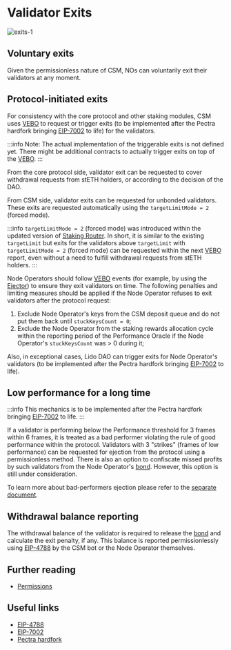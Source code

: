# Validator Exits
![exits-1](../../../static/img/csm/exits-1.png)

## Voluntary exits
Given the permissionless nature of CSM, NOs can voluntarily exit their validators at any moment.

## Protocol-initiated exits
For consistency with the core protocol and other staking modules, CSM uses [VEBO](/contracts/validators-exit-bus-oracle) to request or trigger exits (to be implemented after the Pectra hardfork bringing [EIP-7002](https://eips.ethereum.org/EIPS/eip-7002) to life) for the validators.

:::info
Note: The actual implementation of the triggerable exits is not defined yet. There might be additional contracts to actually trigger exits on top of the [VEBO](/contracts/validators-exit-bus-oracle).
:::

From the core protocol side, validator exit can be requested to cover withdrawal requests from stETH holders, or according to the decision of the DAO.

From CSM side, validator exits can be requested for unbonded validators. These exits are requested automatically using the `targetLimitMode = 2` (forced mode).

:::info
`targetLimitMode = 2` (forced mode) was introduced within the updated version of [Staking Router](https://hackmd.io/@lido/BJXRTxMRp#Forced-Exit-Requests1). In short, it is similar to the existing `targetLimit` but exits for the validators above `targetLimit` with `targetLimitMode = 2` (forced mode) can be requested within the next [VEBO](/contracts/validators-exit-bus-oracle) report, even without a need to fulfill withdrawal requests from stETH holders.
:::

Node Operators should follow [VEBO](/contracts/validators-exit-bus-oracle) events (for example, by using the [Ejector](https://github.com/lidofinance/validator-ejector)) to ensure they exit validators on time. The following penalties and limiting measures should be applied if the Node Operator refuses to exit validators after the protocol request:
1. Exclude Node Operator's keys from the CSM deposit queue and do not put them back until `stuckKeysCount = 0`;
2. Exclude the Node Operator from the staking rewards allocation cycle within the reporting period of the Performance Oracle if the Node Operator's `stuckKeysCount` was > 0 during it;

Also, in exceptional cases, Lido DAO can trigger exits for Node Operator's validators (to be implemented after the Pectra hardfork bringing [EIP-7002](https://eips.ethereum.org/EIPS/eip-7002) to life).

## Low performance for a long time

:::info
This mechanics is to be implemented after the Pectra hardfork bringing [EIP-7002](https://eips.ethereum.org/EIPS/eip-7002) to life.
:::

If a validator is performing below the Performance threshold for 3 frames within 6 frames, it is treated as a bad performer violating the rule of good performance within the protocol. Validators with 3 "strikes" (frames of low performance) can be requested for ejection from the protocol using a permissionless method. There is also an option to confiscate missed profits by such validators from the Node Operator's [bond](./join-csm#bond). However, this option is still under consideration.

To learn more about bad-performers ejection please refer to the [separate document](https://hackmd.io/@lido/Sy0nRd36a).

## Withdrawal balance reporting
The withdrawal balance of the validator is required to release the [bond](./join-csm#bond) and calculate the exit penalty, if any. This balance is reported permissionlessly using [EIP-4788](https://eips.ethereum.org/EIPS/eip-4788) by the CSM bot or the Node Operator themselves.

## Further reading

- [Permissions](/staking-modules/csm/permissions.md)

## Useful links

- [EIP-4788](https://eips.ethereum.org/EIPS/eip-4788)
- [EIP-7002](https://eips.ethereum.org/EIPS/eip-7002)
- [Pectra hardfork](https://eips.ethereum.org/EIPS/eip-7600)
